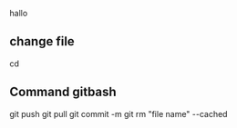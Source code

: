 hallo

## change file
cd 

## Command gitbash
git push
git pull
git commit -m
git rm "file name" --cached

